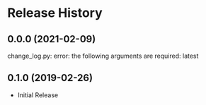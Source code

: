 # Release History

## 0.0.0 (2021-02-09)

change_log.py: error: the following arguments are required: latest

## 0.1.0 (2019-02-26)

  - Initial Release
